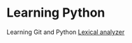 # Learning Python
Learning Git and Python 
[Lexical analyzer](https://github.com/FlameKoDan/python-study/blob/main/lexan.py) 
